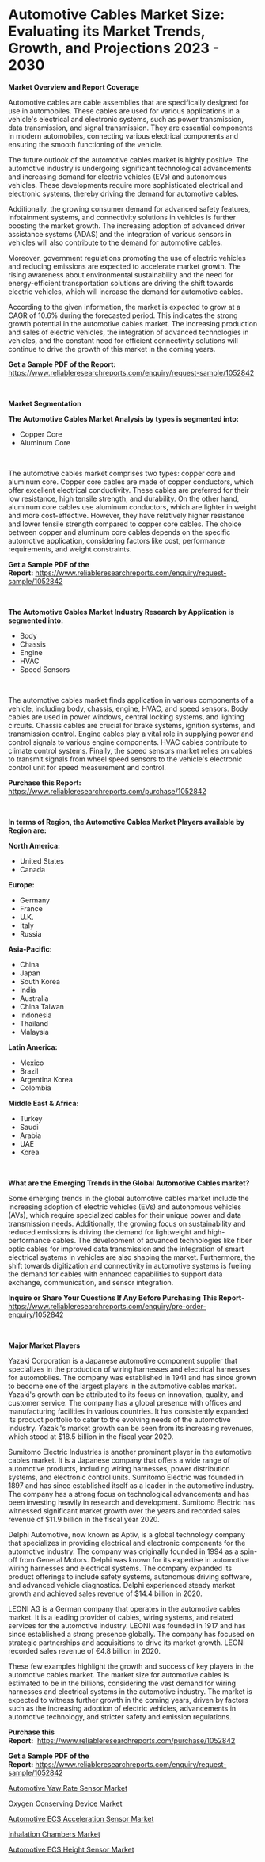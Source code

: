 <p><h1>Automotive Cables Market Size: Evaluating its Market Trends, Growth, and Projections 2023 - 2030</h1></p><p><strong>Market Overview and Report Coverage</strong></p>
<p><p>Automotive cables are cable assemblies that are specifically designed for use in automobiles. These cables are used for various applications in a vehicle's electrical and electronic systems, such as power transmission, data transmission, and signal transmission. They are essential components in modern automobiles, connecting various electrical components and ensuring the smooth functioning of the vehicle.</p><p>The future outlook of the automotive cables market is highly positive. The automotive industry is undergoing significant technological advancements and increasing demand for electric vehicles (EVs) and autonomous vehicles. These developments require more sophisticated electrical and electronic systems, thereby driving the demand for automotive cables.</p><p>Additionally, the growing consumer demand for advanced safety features, infotainment systems, and connectivity solutions in vehicles is further boosting the market growth. The increasing adoption of advanced driver assistance systems (ADAS) and the integration of various sensors in vehicles will also contribute to the demand for automotive cables.</p><p>Moreover, government regulations promoting the use of electric vehicles and reducing emissions are expected to accelerate market growth. The rising awareness about environmental sustainability and the need for energy-efficient transportation solutions are driving the shift towards electric vehicles, which will increase the demand for automotive cables.</p><p>According to the given information, the market is expected to grow at a CAGR of 10.6% during the forecasted period. This indicates the strong growth potential in the automotive cables market. The increasing production and sales of electric vehicles, the integration of advanced technologies in vehicles, and the constant need for efficient connectivity solutions will continue to drive the growth of this market in the coming years.</p></p>
<p><strong>Get a Sample PDF of the Report:</strong> <a href="https://www.reliableresearchreports.com/enquiry/request-sample/1052842">https://www.reliableresearchreports.com/enquiry/request-sample/1052842</a></p>
<p>&nbsp;</p>
<p><strong>Market Segmentation</strong></p>
<p><strong>The Automotive Cables Market Analysis by types is segmented into:</strong></p>
<p><ul><li>Copper Core</li><li>Aluminum Core</li></ul></p>
<p>&nbsp;</p>
<p><p>The automotive cables market comprises two types: copper core and aluminum core. Copper core cables are made of copper conductors, which offer excellent electrical conductivity. These cables are preferred for their low resistance, high tensile strength, and durability. On the other hand, aluminum core cables use aluminum conductors, which are lighter in weight and more cost-effective. However, they have relatively higher resistance and lower tensile strength compared to copper core cables. The choice between copper and aluminum core cables depends on the specific automotive application, considering factors like cost, performance requirements, and weight constraints.</p></p>
<p><strong>Get a Sample PDF of the Report:</strong>&nbsp;<a href="https://www.reliableresearchreports.com/enquiry/request-sample/1052842">https://www.reliableresearchreports.com/enquiry/request-sample/1052842</a></p>
<p>&nbsp;</p>
<p><strong>The Automotive Cables Market Industry Research by Application is segmented into:</strong></p>
<p><ul><li>Body</li><li>Chassis</li><li>Engine</li><li>HVAC</li><li>Speed Sensors</li></ul></p>
<p>&nbsp;</p>
<p><p>The automotive cables market finds application in various components of a vehicle, including body, chassis, engine, HVAC, and speed sensors. Body cables are used in power windows, central locking systems, and lighting circuits. Chassis cables are crucial for brake systems, ignition systems, and transmission control. Engine cables play a vital role in supplying power and control signals to various engine components. HVAC cables contribute to climate control systems. Finally, the speed sensors market relies on cables to transmit signals from wheel speed sensors to the vehicle's electronic control unit for speed measurement and control.</p></p>
<p><strong>Purchase this Report:</strong>&nbsp; <a href="https://www.reliableresearchreports.com/purchase/1052842">https://www.reliableresearchreports.com/purchase/1052842</a></p>
<p>&nbsp;</p>
<p><strong>In terms of Region, the Automotive Cables Market Players available by Region are:</strong></p>
<p>
    <p> <strong> North America: </strong>
        <ul>
            <li>United States</li>
            <li>Canada</li>
        </ul>
        </p> 
    <p> <strong> Europe: </strong>
        <ul>
            <li>Germany</li>
            <li>France</li>
            <li>U.K.</li>
            <li>Italy</li>
            <li>Russia</li>
        </ul>
        </p> 
    <p> <strong> Asia-Pacific: </strong>
        <ul>
            <li>China</li>
            <li>Japan</li>
            <li>South Korea</li>
            <li>India</li>
            <li>Australia</li>
            <li>China Taiwan</li>
            <li>Indonesia</li>
            <li>Thailand</li>
            <li>Malaysia</li>
        </ul>
        </p> 
    <p> <strong> Latin America: </strong>
        <ul>
            <li>Mexico</li>
            <li>Brazil</li>
            <li>Argentina Korea</li>
            <li>Colombia</li>
        </ul>
        </p> 
    <p> <strong> Middle East & Africa: </strong>
        <ul>
            <li>Turkey</li>
            <li>Saudi</li>
            <li>Arabia</li>
            <li>UAE</li>
            <li>Korea</li>
        </ul>
    </p>
    </p>
<p>&nbsp;</p>
<p><strong>What are the Emerging Trends in the Global Automotive Cables market?</strong></p>
<p><p>Some emerging trends in the global automotive cables market include the increasing adoption of electric vehicles (EVs) and autonomous vehicles (AVs), which require specialized cables for their unique power and data transmission needs. Additionally, the growing focus on sustainability and reduced emissions is driving the demand for lightweight and high-performance cables. The development of advanced technologies like fiber optic cables for improved data transmission and the integration of smart electrical systems in vehicles are also shaping the market. Furthermore, the shift towards digitization and connectivity in automotive systems is fueling the demand for cables with enhanced capabilities to support data exchange, communication, and sensor integration.</p></p>
<p><strong>Inquire or Share Your Questions If Any Before Purchasing This Report</strong>- <a href="https://www.reliableresearchreports.com/enquiry/pre-order-enquiry/1052842">https://www.reliableresearchreports.com/enquiry/pre-order-enquiry/1052842</a></p>
<p>&nbsp;</p>
<p><strong>Major Market Players</strong></p>
<p><p>Yazaki Corporation is a Japanese automotive component supplier that specializes in the production of wiring harnesses and electrical harnesses for automobiles. The company was established in 1941 and has since grown to become one of the largest players in the automotive cables market. Yazaki's growth can be attributed to its focus on innovation, quality, and customer service. The company has a global presence with offices and manufacturing facilities in various countries. It has consistently expanded its product portfolio to cater to the evolving needs of the automotive industry. Yazaki's market growth can be seen from its increasing revenues, which stood at $18.5 billion in the fiscal year 2020.</p><p>Sumitomo Electric Industries is another prominent player in the automotive cables market. It is a Japanese company that offers a wide range of automotive products, including wiring harnesses, power distribution systems, and electronic control units. Sumitomo Electric was founded in 1897 and has since established itself as a leader in the automotive industry. The company has a strong focus on technological advancements and has been investing heavily in research and development. Sumitomo Electric has witnessed significant market growth over the years and recorded sales revenue of $11.9 billion in the fiscal year 2020.</p><p>Delphi Automotive, now known as Aptiv, is a global technology company that specializes in providing electrical and electronic components for the automotive industry. The company was originally founded in 1994 as a spin-off from General Motors. Delphi was known for its expertise in automotive wiring harnesses and electrical systems. The company expanded its product offerings to include safety systems, autonomous driving software, and advanced vehicle diagnostics. Delphi experienced steady market growth and achieved sales revenue of $14.4 billion in 2020.</p><p>LEONI AG is a German company that operates in the automotive cables market. It is a leading provider of cables, wiring systems, and related services for the automotive industry. LEONI was founded in 1917 and has since established a strong presence globally. The company has focused on strategic partnerships and acquisitions to drive its market growth. LEONI recorded sales revenue of €4.8 billion in 2020.</p><p>These few examples highlight the growth and success of key players in the automotive cables market. The market size for automotive cables is estimated to be in the billions, considering the vast demand for wiring harnesses and electrical systems in the automotive industry. The market is expected to witness further growth in the coming years, driven by factors such as the increasing adoption of electric vehicles, advancements in automotive technology, and stricter safety and emission regulations.</p></p>
<p><strong>Purchase this Report:</strong>&nbsp;&nbsp;<a href="https://www.reliableresearchreports.com/purchase/1052842">https://www.reliableresearchreports.com/purchase/1052842</a></p>
<p></p>
<p><strong>Get a Sample PDF of the Report:</strong>&nbsp;<a href="https://www.reliableresearchreports.com/enquiry/request-sample/1052842">https://www.reliableresearchreports.com/enquiry/request-sample/1052842</a></p>
<p><p><a href="https://www.linkedin.com/pulse/automotive-yaw-rate-sensor-market-challenges-opportunities-ewa3e/">Automotive Yaw Rate Sensor Market</a></p><p><a href="https://medium.com/@porteradams98/oxygen-conserving-device-market-furnishes-information-on-market-share-market-trends-and-market-9b92bc5f90e9">Oxygen Conserving Device Market</a></p><p><a href="https://www.linkedin.com/pulse/automotive-ecs-acceleration-sensor-market-size-2023-ol2ee/">Automotive ECS Acceleration Sensor Market</a></p><p><a href="https://medium.com/@marinaieme/inhalation-chambers-market-current-market-share-cagr-growth-projection-and-forecast-till-2030-16b415dd81a4">Inhalation Chambers Market</a></p><p><a href="https://www.linkedin.com/pulse/decoding-automotive-ecs-height-sensor-market-deep-dive-latest-vqo5e/">Automotive ECS Height Sensor Market</a></p></p>